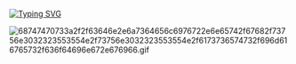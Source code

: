 <a style="text-align:center" href="https://git.io/typing-svg"><img src="https://readme-typing-svg.demolab.com?font=Fira+Code&pause=1000&width=435&lines=console.log(%22Hello+World%22)" alt="Typing SVG" /></a>
<div style="margin: 0 auto"> 
  <img src="https://bu.dusays.com/2023/03/02/64004d75a29d6.gif" alt="68747470733a2f2f63646e2e6a7364656c6976722e6e65742f67682f73756e3032323553554e2f73756e3032323553554e2f6173736574732f696d616765732f636f64696e672e676966.gif" title="68747470733a2f2f63646e2e6a7364656c6976722e6e65742f67682f73756e3032323553554e2f73756e3032323553554e2f6173736574732f696d616765732f636f64696e672e676966.gif" />
</div>

